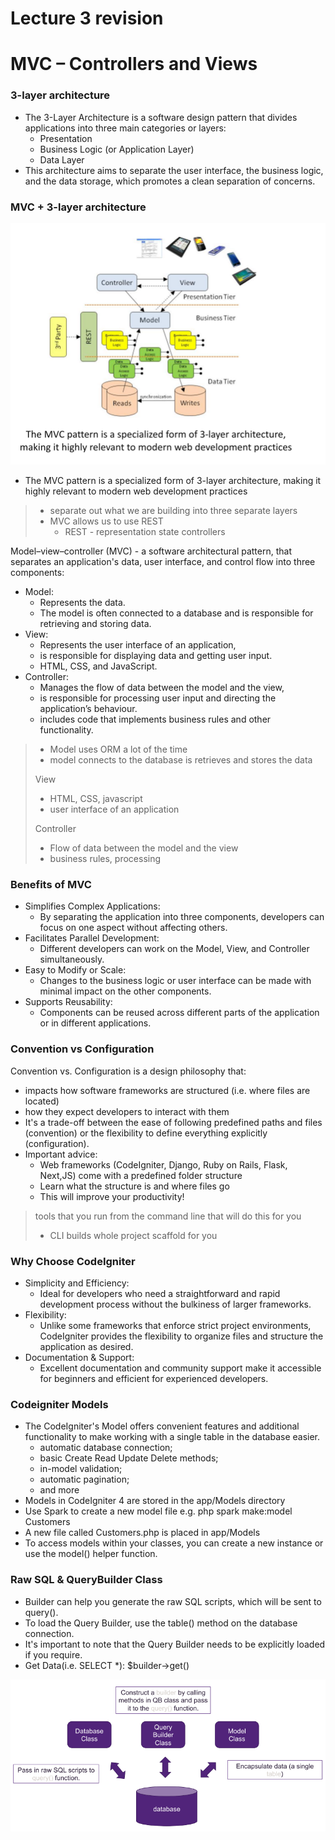 # Lecture 3 revision
# MVC – Controllers and Views


### 3-layer architecture

- The 3-Layer Architecture is a 
software design pattern that divides 
applications into three main 
categories or layers: 
  - Presentation
  - Business Logic (or Application Layer)
  - Data Layer
- This architecture aims to separate the user interface, the business logic, and the data storage, which 
promotes a clean separation of concerns.

### MVC + 3-layer architecture

![alt text](assets\IMG30.PNG)

- The MVC pattern is a specialized form of 3-layer architecture, making it highly relevant to modern web development practices

> - separate out what we are building into three separate layers
> - MVC allows us to use REST
>   - REST - representation state controllers


Model–view–controller (MVC) - a software architectural pattern, that separates an application's data, user 
interface, and control flow into three components: 

- Model: 
    - Represents the data. 
    - The model is often connected to a database and is responsible for retrieving and storing data.
- View: 
    - Represents the user interface of an application, 
    - is responsible for displaying data and getting user input. 
    - HTML, CSS, and JavaScript.
- Controller:
    - Manages the flow of data between the model and the view, 
    - is responsible for processing user input and directing the application’s behaviour. 
    - includes code that implements business rules and other functionality.

> - Model uses ORM a lot of the time
> - model connects to the database is retrieves and stores the data
>
> View
> - HTML, CSS, javascript
> - user interface of an application
>
> Controller
> - Flow of data between the model and the view
> - business rules, processing

### Benefits of MVC

- Simplifies Complex Applications:
  - By separating the application into three components, developers can focus on one aspect without affecting others.
- Facilitates Parallel Development:
  - Different developers can work on the Model, View, and Controller simultaneously.
- Easy to Modify or Scale:
  - Changes to the business logic or user interface can be made with minimal impact on the other components.
- Supports Reusability:
  - Components can be reused across different parts of the application or in different applications.

### Convention vs Configuration
Convention vs. Configuration is a design philosophy that:
- impacts how software frameworks are structured  (i.e. where files are located)
- how they expect developers to interact with them
- It's a trade-off between the ease of following predefined paths and files (convention) or the flexibility to define everything explicitly (configuration).
- Important advice:
  - Web frameworks (CodeIgniter, Django, Ruby on Rails, Flask, Next,JS) come with a predefined folder structure
  - Learn what the structure is and where files go
  - This will improve your productivity!

> tools that you run from the command line that will do this for you
> - CLI builds whole project scaffold for you

### Why Choose CodeIgniter
- Simplicity and Efficiency:
  - Ideal for developers who need a straightforward and rapid development process without the bulkiness of larger frameworks.
- Flexibility:
  - Unlike some frameworks that enforce strict project environments, CodeIgniter provides the flexibility to organize files and structure the application as desired.
- Documentation & Support:
  - Excellent documentation and community support make it accessible for beginners and efficient for experienced developers.

### Codeigniter Models
- The CodeIgniter's Model offers convenient features and additional functionality to make working with a single 
table in the database easier. 
  - automatic database connection;
  - basic Create Read Update Delete methods;
  - in-model validation;
  - automatic pagination;
  - and more
- Models in CodeIgniter 4 are stored in the app/Models directory 
- Use Spark to create a new model file e.g.
php spark make:model Customers
- A new file called Customers.php is placed in app/Models
- To access models within your classes, you can create a new 
instance or use the model() helper function.


### Raw SQL & QueryBuilder Class
- Builder can help you generate the raw SQL scripts, which will be sent to query().
- To load the Query Builder, use the table() method on the database connection. 
- It's important to note that the Query Builder needs to be explicitly loaded if you require.
- Get Data(i.e. SELECT *): $builder->get()

![alt text](assets\IMG31.PNG)

